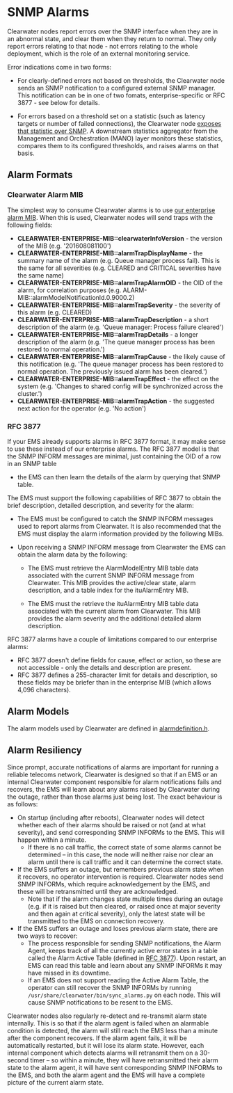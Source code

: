 # SNMP Alarms

Clearwater nodes report errors over the SNMP interface when they are in an abnormal
state, and clear them when they return to normal. They only report errors relating to
that node - not errors relating to the whole deployment, which is the role of an external
monitoring service.

Error indications come in two forms:

*   For clearly-defined errors not based on thresholds, the Clearwater node sends an SNMP
    notification to a configured external SNMP manager. This notification can
    be in one of two fomats, enterprise-specific or RFC 3877 - see below for
    details.

*   For errors based on a threshold set on a statistic (such as latency targets or
    number of failed connections), the Clearwater node [exposes that statistic over
    SNMP](Clearwater_SNMP_Statistics.md). A downstream statistics aggregator from the Management and
    Orchestration (MANO) layer monitors these statistics, compares them to its
    configured thresholds, and raises alarms on that basis.

## Alarm Formats

### Clearwater Alarm MIB

The simplest way to consume Clearwater alarms is to use [our enterprise alarm MIB](https://raw.githubusercontent.com/Metaswitch/clearwater-snmp-handlers/master/CLEARWATER-ENTERPRISE-MIB). When this is used, Clearwater nodes will send traps with the following fields:

- **CLEARWATER-ENTERPRISE-MIB::clearwaterInfoVersion** - the version of the MIB (e.g. '201608081100')
- **CLEARWATER-ENTERPRISE-MIB::alarmTrapDisplayName** - the summary name of the alarm (e.g. Queue manager process fail). This is the same for all severities (e.g. CLEARED and CRITICAL severities have the same name)
- **CLEARWATER-ENTERPRISE-MIB::alarmTrapAlarmOID** - the OID of the alarm, for correlation purposes (e.g. ALARM-MIB::alarmModelNotificationId.0.9000.2)
- **CLEARWATER-ENTERPRISE-MIB::alarmTrapSeverity** - the severity of this alarm (e.g. CLEARED)
- **CLEARWATER-ENTERPRISE-MIB::alarmTrapDescription** - a short description of the alarm (e.g. 'Queue manager: Process failure cleared')
- **CLEARWATER-ENTERPRISE-MIB::alarmTrapDetails** - a longer description of the alarm (e.g. 'The queue manager process has been restored to normal operation.')
- **CLEARWATER-ENTERPRISE-MIB::alarmTrapCause** - the likely cause of this notification (e.g. 'The queue manager process has been restored to normal operation. The previously issued alarm has been cleared.')
- **CLEARWATER-ENTERPRISE-MIB::alarmTrapEffect** - the effect on the system (e.g. 'Changes to shared config will be synchronized across the cluster.')
- **CLEARWATER-ENTERPRISE-MIB::alarmTrapAction** - the suggested next action for the operator (e.g. 'No action')


### RFC 3877

If your EMS already supports alarms in RFC 3877 format, it may make sense to
use these instead of our enterprise alarms. The RFC 3877 model is that the SNMP
INFORM messages are minimal, just containing the OID of a row in an SNMP table
- the EMS can then learn the details of the alarm by querying that SNMP table.

The EMS must support the following capabilities of RFC 3877 to obtain the brief
description, detailed description, and severity for the alarm:

*   The EMS must be configured to catch the SNMP INFORM messages used to
    report alarms from Clearwater. It is also recommended that the EMS must
    display the alarm information provided by the following MIBs.

*   Upon receiving a SNMP INFORM message from Clearwater the EMS can obtain the
    alarm data by the following:

    *   The EMS must retrieve the AlarmModelEntry MIB table data associated
        with the current SNMP INFORM message from Clearwater. This MIB provides the
        active/clear state, alarm description, and a table index for the ituAlarmEntry
        MIB.

    *   The EMS must the retrieve the ituAlarmEntry MIB table data associated
        with the current alarm from Clearwater. This MIB provides the alarm
        severity and the additional detailed alarm description.

RFC 3877 alarms have a couple of limitations compared to our enterprise alarms:

* RFC 3877 doesn't define fields for cause, effect or action, so these are not
accessible - only the details and description are present.
* RFC 3877 defines a 255-character limit for details and description, so these
fields may be briefer than in the enterprise MIB (which allows 4,096
characters).

## Alarm Models

The alarm models used by Clearwater are defined in [alarmdefinition.h](https://github.com/Metaswitch/cpp-common/blob/master/include/alarmdefinition.h).

## Alarm Resiliency

Since prompt, accurate notifications of alarms are important for running a reliable telecoms network, Clearwater is designed so that if an EMS or an internal Clearwater component responsible for alarm notifications fails and recovers, the EMS will learn about any alarms raised by Clearwater during the outage, rather than those alarms just being lost. The exact behaviour is as follows:

- On startup (including after reboots), Clearwater nodes will detect whether each of their alarms should be raised or not (and at what severity), and send corresponding SNMP INFORMs to the EMS. This will happen within a minute.
    - If there is no call traffic, the correct state of some alarms cannot be determined – in this case, the node will neither raise nor clear an alarm until there is call traffic and it can determine the correct state.
- If the EMS suffers an outage, but remembers previous alarm state when it recovers, no operator intervention is required. Clearwater nodes send SNMP INFORMs, which require acknowledgement by the EMS, and these will be retransmitted until they are acknowledged.
    - Note that if the alarm changes state multiple times during an outage (e.g. if it is raised but then cleared, or raised once at major severity and then again at critical severity), only the latest state will be transmitted to the EMS on connection recovery.
- If the EMS suffers an outage and loses previous alarm state, there are two ways to recover:
    - The process responsible for sending SNMP notifications, the Alarm Agent, keeps track of all the currently active error states in a table called the Alarm Active Table (defined in [RFC 3877](https://tools.ietf.org/html/rfc3877)). Upon restart, an EMS can read this table and learn about any SNMP INFORMs it may have missed in its downtime.
    - If an EMS does not support reading the Active Alarm Table, the operator can still recover the SNMP INFORMs by running `/usr/share/clearwater/bin/sync_alarms.py` on each node. This will cause SNMP notifications to be resent to the EMS.

Clearwater nodes also regularly re-detect and re-transmit alarm state internally. This is so that if the alarm agent is failed when an alarmable condition is detected, the alarm will still reach the EMS less than a minute after the component recovers. If the alarm agent fails, it will be automatically restarted, but it will lose its alarm state. However, each internal component which detects alarms will retransmit them on a 30-second timer – so within a minute, they will have retransmitted their alarm state to the alarm agent, it will have sent corresponding SNMP INFORMs to the EMS, and both the alarm agent and the EMS will have a complete picture of the current alarm state. 
